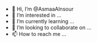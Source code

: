 - 👋 Hi, I’m @AsmaaAlnsour
- 👀 I’m interested in ...
- 🌱 I’m currently learning ...
- 💞️ I’m looking to collaborate on ...
- 📫 How to reach me ...

<!---
AsmaaAlnsour/AsmaaAlnsour is a ✨ special ✨ repository because its `README.md` (this file) appears on your GitHub profile.
You can click the Preview link to take a look at your changes.
--->
